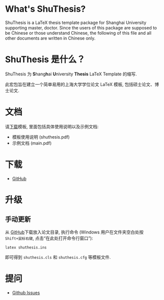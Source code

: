 # What's ShuThesis?
ShuThesis is a LaTeX thesis template package for Shanghai University supporting master, doctor. 
Since the users of this package are supposed to be Chinese or those understand Chinese, the following 
of this file and all other documents are written in Chinese only.

# ShuThesis 是什么？
ShuThesis 为 <b>S</b>hang<b>h</b>ai <b>U</b>niversity <b>Thesis</b> LaTeX Template 的缩写.

此宏包旨在建立一个简单易用的上海大学学位论文 LaTeX 模板, 包括硕士论文、博士论文. 

# 文档
请[下载](https://github.com/ahhylau/shuthesis)模板, 里面包括具体使用说明以及示例文档:

* 模板使用说明 (shuthesis.pdf)
* 示例文档 (main.pdf)

# 下载

* [GitHub](https://github.com/ahhylau/shuthesis)

# 升级

## 手动更新
从 [GitHub](https://github.com/ahhylau/shuthesis)下载放入论文目录, 执行命令 (Windows 用户在文件夹空白处按`Shift+鼠标右键`, 点击“在此处打开命令行窗口”):

    latex shuthesis.ins

即可得到 `shuthesis.cls` 和 `shuthesis.cfg` 等模板文件.

# 提问

* [Github Issues](http://github.com/ahhylau/shuthesis/issues)

